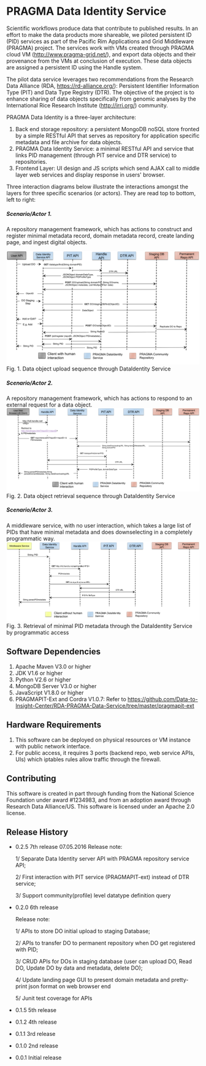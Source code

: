 # PRAGMA Data Identity Service

Scientific workflows produce data that contribute to published results. In an effort to make the data products more shareable, we piloted persistent ID (PID) services as part of the Pacific Rim Applications and Grid Middleware (PRAGMA) project. The services work with VMs created through PRAGMA cloud VM (http://www.pragma-grid.net/), and export data objects and their provenance from the VMs at conclusion of execution. These data objects are assigned a persistent ID using the Handle system.   

The pilot data service leverages two recommendations from the Research Data Alliance (RDA, https://rd-alliance.org/): Persistent Identifier Information Type (PIT) and Data Type Registry (DTR). The objective of the project is to enhance sharing of data objects specifically from genomic analyses by the International Rice Research Institute (http://irri.org/) community.

PRAGMA Data Identity is a three-layer architecture:

1. Back end storage repository: a persistent MongoDB noSQL store fronted by a simple RESTful API that serves as repository for application specific metadata and file archive for data objects.
2. PRAGMA Data Identity Service: a minimal RESTful API and service that links PID management (through PIT service and DTR service) to repositories.     
3. Frontend Layer:  UI design and JS scripts which send AJAX call to middle layer web services and display response in users' browser.

Three interaction diagrams below illustrate the interactions amongst the layers for three specific scenarios (or actors).  They are read top to bottom, left to right:

##### Scenario/Actor 1.
A repository management framework, which has actions to construct and register minimal metadata record, domain metadata record, create landing page, and ingest digital objects.

![alt tag](https://raw.githubusercontent.com/Data-to-Insight-Center/RDA-PRAGMA-Data-Service/master/docs/DOUpload.png)
                              Fig. 1. Data object upload sequence through DataIdentity Service

##### Scenario/Actor 2.
A repository management framework, which has actions to respond to an external request for a data object.
![alt tag](https://raw.githubusercontent.com/Data-to-Insight-Center/RDA-PRAGMA-Data-Service/master/docs/DORetrieval.png)
                              Fig. 2. Data object retrieval sequence through DataIdentity Service  

##### Scenario/Actor 3.
A middleware service, with no user interaction, which takes a large list of PIDs that have minimal metadata and does downselecting in a completely programmatic way.
![alt tag](https://raw.githubusercontent.com/Data-to-Insight-Center/RDA-PRAGMA-Data-Service/master/docs/MiddlewareService.png)
                              Fig. 3. Retrieval of minimal PID metadata through the DataIdentity Service by programmatic access

## Software Dependencies

1. Apache Maven V3.0 or higher
2. JDK V1.6 or higher
3. Python V2.6 or higher
4. MongoDB Server V3.0 or higher
5. JavaScript V1.8.0 or higher
6. PRAGMAPIT-Ext and Cordra V1.0.7: Refer to https://github.com/Data-to-Insight-Center/RDA-PRAGMA-Data-Service/tree/master/pragmapit-ext

## Hardware Requirements

1. This software can be deployed on physical resources or VM instance with public network interface.
2. For public access, it requires 3 ports (backend repo, web service APIs, UIs) which iptables rules allow traffic through the firewall.

## Contributing
This software is created in part through funding from the National Science Foundation under award #1234983, and from an adoption award through Research Data Alliance/US.  This software is licensed under an Apache 2.0 license.

## Release History
* 0.2.5 7th release 07.05.2016
  Release note:

    1/ Separate Data Identity server API with PRAGMA repository service API;

    2/ First interaction with PIT service (PRAGMAPIT-ext) instead of DTR service;

    3/ Support community(profile) level datatype definition query

* 0.2.0 6th release

  Release note:

    1/ APIs to store DO initial upload to staging Database;

    2/ APIs to transfer DO to permanent repository when DO get registered with PID;

    3/ CRUD APIs for DOs in staging database (user can upload DO, Read DO, Update DO by data and metadata, delete DO);

    4/ Update landing page GUI to present domain metadata and pretty-print json format on web browser end

    5/ Junit test coverage for APIs

* 0.1.5 5th release
* 0.1.2 4th release
* 0.1.1 3rd release
* 0.1.0 2nd release
* 0.0.1 Initial release
